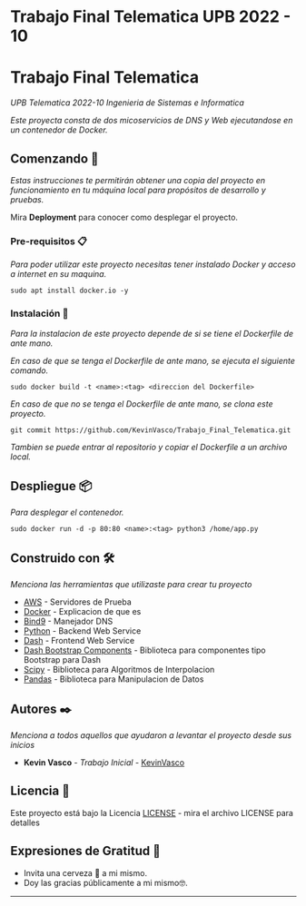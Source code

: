 # Trabajo Final Telematica UPB 2022 - 10

# Trabajo Final Telematica

_UPB Telematica 2022-10 Ingenieria de Sistemas e Informatica_

_Este proyecta consta de dos micoservicios de DNS y Web ejecutandose en un contenedor de Docker._

## Comenzando 🚀

_Estas instrucciones te permitirán obtener una copia del proyecto en funcionamiento en tu máquina local para propósitos de desarrollo y pruebas._

Mira **Deployment** para conocer como desplegar el proyecto.

### Pre-requisitos 📋

_Para poder utilizar este proyecto necesitas tener instalado Docker y acceso a internet en su maquina._

```
sudo apt install docker.io -y
```

### Instalación 🔧

_Para la instalacion de este proyecto depende de si se tiene el Dockerfile de ante mano._

_En caso de que se tenga el Dockerfile de ante mano, se ejecuta el siguiente comando._

```
sudo docker build -t <name>:<tag> <direccion del Dockerfile>
```

_En caso de que no se tenga el Dockerfile de ante mano, se clona este proyecto._

```
git commit https://github.com/KevinVasco/Trabajo_Final_Telematica.git
```

_Tambien se puede entrar al repositorio y copiar el Dockerfile a un archivo local._

## Despliegue 📦


_Para desplegar el contenedor._

```
sudo docker run -d -p 80:80 <name>:<tag> python3 /home/app.py
```

## Construido con 🛠️

_Menciona las herramientas que utilizaste para crear tu proyecto_

* [AWS](https://aws.amazon.com/es/?nc2=h_lg) - Servidores de Prueba
* [Docker](https://www.docker.com/) - Explicacion de que es
* [Bind9](https://www.isc.org/bind/#) - Manejador DNS
* [Python](https://www.python.org/) - Backend Web Service
* [Dash](https://dash.plotly.com/) - Frontend Web Service
* [Dash Bootstrap Components](https://dash-bootstrap-components.opensource.faculty.ai/) - Biblioteca para componentes tipo Bootstrap para Dash
* [Scipy](https://scipy.org/) - Biblioteca para Algoritmos de Interpolacion
* [Pandas](https://pandas.pydata.org/) - Biblioteca para Manipulacion de Datos

## Autores ✒️

_Menciona a todos aquellos que ayudaron a levantar el proyecto desde sus inicios_

* **Kevin Vasco** - *Trabajo Inicial* - [KevinVasco](https://github.com/KevinVasco)

## Licencia 📄

Este proyecto está bajo la Licencia [LICENSE](LICENSE) - mira el archivo LICENSE para detalles

## Expresiones de Gratitud 🎁

* Invita una cerveza 🍺 a mi mismo.
* Doy las gracias públicamente a mi mismo🤓.

---
